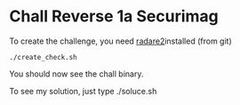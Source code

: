 # Chall Reverse 1a Securimag

To create the challenge, you need [radare2](https://github.com/radare/radare2)installed  (from git)

    ./create_check.sh
You should now see the chall binary.

To see my solution, just type
    ./soluce.sh
